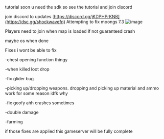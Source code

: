 tutorial soon u need the sdk so see the tutorial and join discord

join discord to updates [https://discord.gg/jKDPHPrKNB](https://dsc.gg/shockwavefn)
Attempting to fix moongs 7.3 ![image](https://github.com/UniversaMp/attemp-to-fix-Old-MoonGS/assets/111585697/c1bf6a02-2a6a-4a02-8dc3-33e62a4dd7b9)


Players need to join when map is loaded if not guaranteed crash

maybe os when done

Fixes i wont be able to fix

-chest opening function thingy

-when killed loot drop

-fix glider bug

-picking up/dropping weapons. dropping and picking up material and ammo work for some reason idfk why

-fix goofy ahh crashes sometimes

-double damage

-farming

if those fixes are applied this gameserver will be fully complete 
